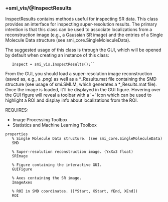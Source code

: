 ### +smi_vis/@InspectResults

InspectResults contains methods useful for inspecting SR data.
This class provides an interface for inspecting super-resolution
results.  The primary intention is that this class can be used to
associate localizations from a reconstruction image (e.g., a Gaussian
SR image) and the entries of a Single Molecule Data structure
(see smi_core.SingleMoleculeData).

The suggested usage of this class is through the GUI, which will be
opened by default when creating an instance of this class:
```
   Inspect = smi_vis.InspectResults();``
```
From the GUI, you should load a super-resolution image reconstruction
(saved as, e.g., a .png) as well as a *_Results.mat file containing
the SMD structure (see usage of smi.SMLM, which generates a 
*_Results.mat file).  Once the image is loaded, it'll be displayed in
the GUI figure.  Hovering over the GUI figure will reveal a toolbar
with a '+' icon which can be used to highlight a ROI and display
info about localizations from the ROI.

REQUIRES:
- Image Processing Toolbox
- Statistics and Machine Learning Toolbox

```
properties
   % Single Molecule Data structure. (see smi_core.SingleMoleculeData)
   SMD

   % Super-resolution reconstruction image. (YxXx3 float)
   SRImage

   % Figure containing the interactive GUI.
   GUIFigure

   % Axes containing the SR image.
   ImageAxes

   % ROI in SMD coordinates. ([YStart, XStart, YEnd, XEnd])
   ROI
```
